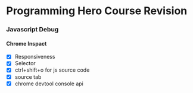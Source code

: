 # Programming Hero Course Revision

### Javascript Debug

#### Chrome Inspact
- [x] Responsiveness
- [x] Selector
- [x] ctrl+shift+o for js source code
- [x] source tab
- [x] chrome devtool console api